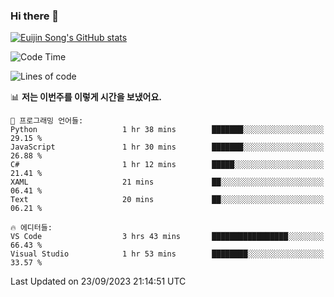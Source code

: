 ### Hi there 👋

[![Euijin Song's GitHub stats](https://github-readme-stats.vercel.app/api?username=lstar2397&count_private=true&show_icons=true&theme=tokyonight&locale=kr)](https://github.com/anuraghazra/github-readme-stats)

<!--START_SECTION:waka-->
![Code Time](http://img.shields.io/badge/Code%20Time-197%20hrs%2048%20mins-blue)

![Lines of code](https://img.shields.io/badge/%EC%A0%80%EB%8A%94%20%EC%97%AC%ED%83%9C%EA%B9%8C%EC%A7%80%20-750.4%20thousand%20%EC%A4%84%EC%9D%98%20%EC%BD%94%EB%93%9C%EB%A5%BC%20%EC%9E%91%EC%84%B1%ED%96%88%EC%96%B4%EC%9A%94.-blue)

📊 **저는 이번주를 이렇게 시간을 보냈어요.** 

```text
💬 프로그래밍 언어들: 
Python                   1 hr 38 mins        ███████░░░░░░░░░░░░░░░░░░   29.15 % 
JavaScript               1 hr 30 mins        ███████░░░░░░░░░░░░░░░░░░   26.88 % 
C#                       1 hr 12 mins        █████░░░░░░░░░░░░░░░░░░░░   21.41 % 
XAML                     21 mins             ██░░░░░░░░░░░░░░░░░░░░░░░   06.41 % 
Text                     20 mins             ██░░░░░░░░░░░░░░░░░░░░░░░   06.21 % 

🔥 에디터들: 
VS Code                  3 hrs 43 mins       █████████████████░░░░░░░░   66.43 % 
Visual Studio            1 hr 53 mins        ████████░░░░░░░░░░░░░░░░░   33.57 % 
```


 Last Updated on 23/09/2023 21:14:51 UTC
<!--END_SECTION:waka-->

<!--
**lstar2397/lstar2397** is a ✨ _special_ ✨ repository because its `README.md` (this file) appears on your GitHub profile.

Here are some ideas to get you started:

- 🔭 I’m currently working on ...
- 🌱 I’m currently learning ...
- 👯 I’m looking to collaborate on ...
- 🤔 I’m looking for help with ...
- 💬 Ask me about ...
- 📫 How to reach me: ...
- 😄 Pronouns: ...
- ⚡ Fun fact: ...
-->

